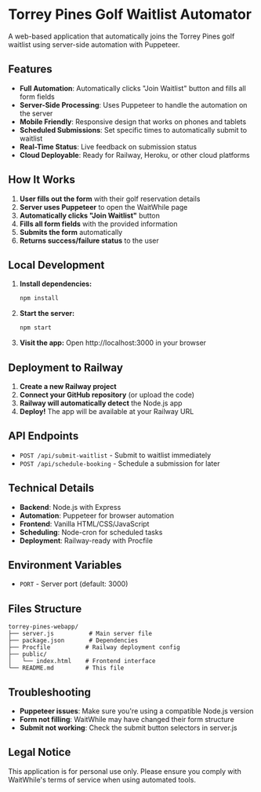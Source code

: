 # Torrey Pines Golf Waitlist Automator

A web-based application that automatically joins the Torrey Pines golf waitlist using server-side automation with Puppeteer.

## Features

- **Full Automation**: Automatically clicks "Join Waitlist" button and fills all form fields
- **Server-Side Processing**: Uses Puppeteer to handle the automation on the server
- **Mobile Friendly**: Responsive design that works on phones and tablets
- **Scheduled Submissions**: Set specific times to automatically submit to waitlist
- **Real-Time Status**: Live feedback on submission status
- **Cloud Deployable**: Ready for Railway, Heroku, or other cloud platforms

## How It Works

1. **User fills out the form** with their golf reservation details
2. **Server uses Puppeteer** to open the WaitWhile page
3. **Automatically clicks "Join Waitlist"** button
4. **Fills all form fields** with the provided information
5. **Submits the form** automatically
6. **Returns success/failure status** to the user

## Local Development

1. **Install dependencies:**
   ```bash
   npm install
   ```

2. **Start the server:**
   ```bash
   npm start
   ```

3. **Visit the app:**
   Open http://localhost:3000 in your browser

## Deployment to Railway

1. **Create a new Railway project**
2. **Connect your GitHub repository** (or upload the code)
3. **Railway will automatically detect** the Node.js app
4. **Deploy!** The app will be available at your Railway URL

## API Endpoints

- `POST /api/submit-waitlist` - Submit to waitlist immediately
- `POST /api/schedule-booking` - Schedule a submission for later

## Technical Details

- **Backend**: Node.js with Express
- **Automation**: Puppeteer for browser automation
- **Frontend**: Vanilla HTML/CSS/JavaScript
- **Scheduling**: Node-cron for scheduled tasks
- **Deployment**: Railway-ready with Procfile

## Environment Variables

- `PORT` - Server port (default: 3000)

## Files Structure

```
torrey-pines-webapp/
├── server.js          # Main server file
├── package.json       # Dependencies
├── Procfile          # Railway deployment config
├── public/
│   └── index.html    # Frontend interface
└── README.md         # This file
```

## Troubleshooting

- **Puppeteer issues**: Make sure you're using a compatible Node.js version
- **Form not filling**: WaitWhile may have changed their form structure
- **Submit not working**: Check the submit button selectors in server.js

## Legal Notice

This application is for personal use only. Please ensure you comply with WaitWhile's terms of service when using automated tools.
